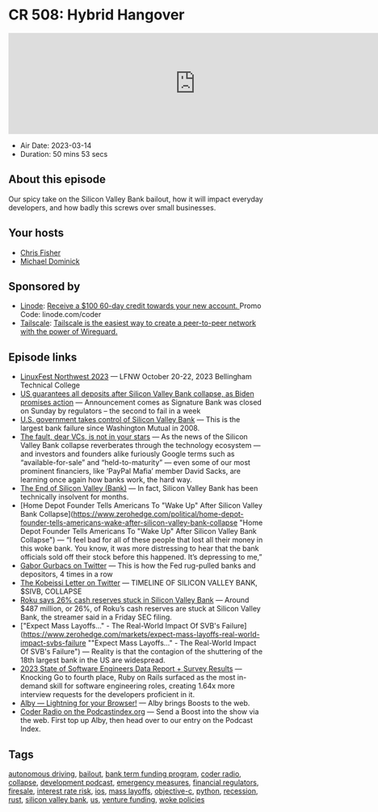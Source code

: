 # CR 508: Hybrid Hangover

<iframe src="https://player.fireside.fm/v2/MLf2ZzhC+LzDR6-jb?theme=dark" width="740" height="200" frameborder="0" scrolling="no"></iframe>

* Air Date: 2023-03-14
* Duration: 50 mins 53 secs

## About this episode

Our spicy take on the Silicon Valley Bank bailout, how it will impact everyday developers, and how badly this screws over small businesses.

## Your hosts
* [Chris Fisher](https://coder.show/hosts/chrislas)
* [Michael Dominick](https://coder.show/hosts/michael)

## Sponsored by

  * [Linode](https://linode.com/coder): [Receive a $100 60-day credit towards your new account. ](https://linode.com/coder) Promo Code: linode.com/coder
  * [Tailscale](https://tailscale.com/coder): [Tailscale is the easiest way to create a peer-to-peer network with the power of Wireguard. ](https://tailscale.com/coder)



## Episode links

  * [LinuxFest Northwest 2023](https://2023.lfnw.org/ "LinuxFest Northwest 2023") — LFNW October 20-22, 2023 Bellingham Technical College
  * [US guarantees all deposits after Silicon Valley Bank collapse, as Biden promises action](https://www.theguardian.com/business/2023/mar/12/silicon-valley-bank-collapse-no-bailout-janet-yellen "US guarantees all deposits after Silicon Valley Bank collapse, as Biden promises action") — Announcement comes as Signature Bank was closed on Sunday by regulators – the second to fail in a week
  * [U.S. government takes control of Silicon Valley Bank](https://www.axios.com/2023/03/10/silicon-valley-bank-government-control-fdic "U.S. government takes control of Silicon Valley Bank") — This is the largest bank failure since Washington Mutual in 2008.
  * [The fault, dear VCs, is not in your stars](https://www.ft.com/content/6ba95c9b-9be6-4d62-b4ac-b12e1e7ed68e "The fault, dear VCs, is not in your stars") — As the news of the Silicon Valley Bank collapse reverberates through the technology ecosystem — and investors and founders alike furiously Google terms such as “available-for-sale” and “held-to-maturity” — even some of our most prominent financiers, like ‘PayPal Mafia’ member David Sacks, are learning once again how banks work, the hard way.
  * [The End of Silicon Valley (Bank)](https://stratechery.com/2023/the-death-of-silicon-valley-bank/ "The End of Silicon Valley \(Bank\)") — In fact, Silicon Valley Bank has been technically insolvent for months.
  * [Home Depot Founder Tells Americans To "Wake Up" After Silicon Valley Bank Collapse](https://www.zerohedge.com/political/home-depot-founder-tells-americans-wake-after-silicon-valley-bank-collapse "Home Depot Founder Tells Americans To "Wake Up" After Silicon Valley Bank Collapse") — “I feel bad for all of these people that lost all their money in this woke bank. You know, it was more distressing to hear that the bank officials sold off their stock before this happened. It’s depressing to me,” 
  * [Gabor Gurbacs on Twitter](https://twitter.com/gaborgurbacs/status/1634872849768009730 "Gabor Gurbacs on Twitter") — This is how the Fed rug-pulled banks and depositors, 4 times in a row
  * [The Kobeissi Letter on Twitter](https://twitter.com/KobeissiLetter/status/1634262463083323416?t=4AcZPvNbikw4bkAD_UjtYQ&s=09 "The Kobeissi Letter on Twitter") — TIMELINE OF SILICON VALLEY BANK, $SIVB, COLLAPSE
  * [Roku says 26% cash reserves stuck in Silicon Valley Bank](https://www.cnbc.com/2023/03/10/roku-says-26percent-cash-reserves-stuck-in-silicon-valley-bank.html "Roku says 26% cash reserves stuck in Silicon Valley Bank") — Around $487 million, or 26%, of Roku’s cash reserves are stuck at Silicon Valley Bank, the streamer said in a Friday SEC filing.
  * ["Expect Mass Layoffs..." - The Real-World Impact Of SVB's Failure](https://www.zerohedge.com/markets/expect-mass-layoffs-real-world-impact-svbs-failure ""Expect Mass Layoffs..." - The Real-World Impact Of SVB's Failure") — Reality is that the contagion of the shuttering of the 18th largest bank in the US are widespread.
  * [2023 State of Software Engineers Data Report + Survey Results](https://hired.com/state-of-software-engineers/2023/ "2023 State of Software Engineers Data Report + Survey Results") — Knocking Go to fourth place, Ruby on Rails surfaced as the most in-demand skill for software engineering roles, creating 1.64x more interview requests for the developers proficient in it.
  * [Alby — Lightning for your Browser!](https://getalby.com/ "Alby — Lightning for your Browser!") — Alby brings Boosts to the web.
  * [Coder Radio on the Podcastindex.org](https://podcastindex.org/podcast/487548 "Coder Radio on the Podcastindex.org") — Send a Boost into the show via the web. First top up Alby, then head over to our entry on the Podcast Index.



## Tags

[autonomous driving](https://coder.show/tags/autonomous%20driving), [bailout](https://coder.show/tags/bailout), [bank term funding program](https://coder.show/tags/bank%20term%20funding%20program), [coder radio](https://coder.show/tags/coder%20radio), [collapse](https://coder.show/tags/collapse), [development podcast](https://coder.show/tags/development%20podcast), [emergency measures](https://coder.show/tags/emergency%20measures), [financial regulators](https://coder.show/tags/financial%20regulators), [firesale](https://coder.show/tags/firesale), [interest rate risk](https://coder.show/tags/interest%20rate%20risk), [ios](https://coder.show/tags/ios), [mass layoffs](https://coder.show/tags/mass%20layoffs), [objective-c](https://coder.show/tags/objective-c), [python](https://coder.show/tags/python), [recession](https://coder.show/tags/recession), [rust](https://coder.show/tags/rust), [silicon valley bank](https://coder.show/tags/silicon%20valley%20bank), [us](https://coder.show/tags/us), [venture funding](https://coder.show/tags/venture%20funding), [woke policies](https://coder.show/tags/woke%20policies)